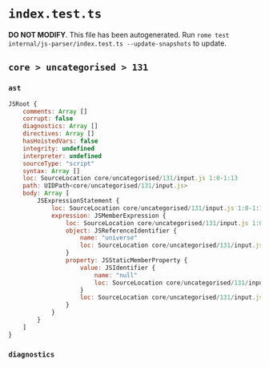 # `index.test.ts`

**DO NOT MODIFY**. This file has been autogenerated. Run `rome test internal/js-parser/index.test.ts --update-snapshots` to update.

## `core > uncategorised > 131`

### `ast`

```javascript
JSRoot {
	comments: Array []
	corrupt: false
	diagnostics: Array []
	directives: Array []
	hasHoistedVars: false
	integrity: undefined
	interpreter: undefined
	sourceType: "script"
	syntax: Array []
	loc: SourceLocation core/uncategorised/131/input.js 1:0-1:13
	path: UIDPath<core/uncategorised/131/input.js>
	body: Array [
		JSExpressionStatement {
			loc: SourceLocation core/uncategorised/131/input.js 1:0-1:13
			expression: JSMemberExpression {
				loc: SourceLocation core/uncategorised/131/input.js 1:0-1:13
				object: JSReferenceIdentifier {
					name: "universe"
					loc: SourceLocation core/uncategorised/131/input.js 1:0-1:8 (universe)
				}
				property: JSStaticMemberProperty {
					value: JSIdentifier {
						name: "null"
						loc: SourceLocation core/uncategorised/131/input.js 1:9-1:13 (null)
					}
					loc: SourceLocation core/uncategorised/131/input.js 1:9-1:13 (null)
				}
			}
		}
	]
}
```

### `diagnostics`

```

```
